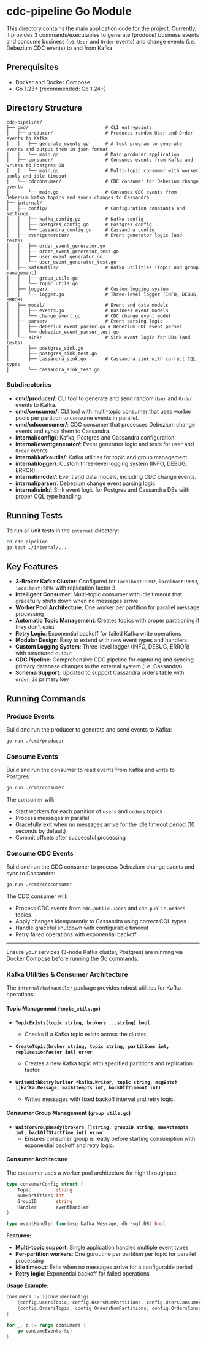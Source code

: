 # cdc-pipeline Go Module


This directory contains the main application code for the project.
Currently, it provides 3 commands/executables to generate (produce) business events and consume business (i.e. `User` and `Order` events) and change events (i.e. Debezium CDC events) to and from Kafka.

## Prerequisites
- Docker and Docker Compose
- Go 1.23+ (recommended: Go 1.24+)

## Directory Structure

```
cdc-pipeline/
├── cmd/                            # CLI entrypoints
│   ├── producer/                   # Produces random User and Order events to Kafka
│   │   ├── generate_events.go      # A test program to generate events and output them in json format
│   │   └── main.go                 # Main producer application
│   ├── consumer/                   # Consumes events from Kafka and writes to Postgres DB
│   │   └── main.go                 # Multi-topic consumer with worker pools and idle timeout
│   └── cdcconsumer/                # CDC consumer for Debezium change events
│       └── main.go                 # Consumes CDC events from Debezium kafka topics and syncs changes to Cassandra
├── internal/
│   ├── config/                     # Configuration constants and settings
│   │   ├── kafka_config.go         # Kafka config
│   │   ├── postgres_config.go      # Postgres config
│   │   └── cassandra_config.go     # Cassandra config
│   ├── eventgenerator/             # Event generator logic (and tests)
│   │   ├── order_event_generator.go
│   │   ├── order_event_generator_test.go
│   │   ├── user_event_generator.go
│   │   └── user_event_generator_test.go
│   ├── kafkautils/                 # Kafka utilities (topic and group management)
│   │   ├── group_utils.go
│   │   └── topic_utils.go
│   ├── logger/                     # Custom logging system
│   │   └── logger.go               # Three-level logger (INFO, DEBUG, ERROR)
│   ├── model/                      # Event and data models
│   │   ├── events.go               # Business event models
│   │   └── change_event.go         # CDC change event model
│   ├── parser/                     # Event parsing logic
│   │   ├── debezium_event_parser.go # Debezium CDC event parser
│   │   └── debezium_event_parser_test.go
│   └── sink/                       # Sink event logic for DBs (and tests)
│       ├── postgres_sink.go
│       ├── postgres_sink_test.go
│       ├── cassandra_sink.go       # Cassandra sink with correct CQL types
│       └── cassandra_sink_test.go
```

### Subdirectories
- **cmd/producer/**: CLI tool to generate and send random `User` and `Order` events to Kafka.
- **cmd/consumer/**: CLI tool with multi-topic consumer that uses worker pools per partition to consume events in parallel.
- **cmd/cdcconsumer/**: CDC consumer that processes Debezium change events and syncs them to Cassandra.
- **internal/config/**: Kafka, Postgres and Cassandra configuration.
- **internal/eventgenerator/**: Event generator logic and tests for `User` and `Order` events.
- **internal/kafkautils/**: Kafka utilities for topic and group management.
- **internal/logger/**: Custom three-level logging system (INFO, DEBUG, ERROR).
- **internal/model/**: Event and data models, including CDC change events.
- **internal/parser/**: Debezium change event parsing logic.
- **internal/sink/**: Sink event logic for Postgres and Cassandra DBs with proper CQL type handling.

## Running Tests

To run all unit tests in the `internal` directory:

```sh
cd cdc-pipeline
go test ./internal/...
```

## Key Features

- **3-Broker Kafka Cluster**: Configured for `localhost:9092`, `localhost:9093`, `localhost:9094` with replication factor 3
- **Intelligent Consumer**: Multi-topic consumer with idle timeout that gracefully shuts down when no messages arrive
- **Worker Pool Architecture**: One worker per partition for parallel message processing
- **Automatic Topic Management**: Creates topics with proper partitioning if they don't exist
- **Retry Logic**: Exponential backoff for failed Kafka write operations
- **Modular Design**: Easy to extend with new event types and handlers
- **Custom Logging System**: Three-level logger (INFO, DEBUG, ERROR) with structured output
- **CDC Pipeline**: Comprehensive CDC pipeline for capturing and syncing primary database changes to the external system (i.e. Cassandra)
- **Schema Support**: Updated to support Cassandra orders table with `order_id` primary key

## Running Commands

### Produce Events
Build and run the producer to generate and send events to Kafka:
```sh
go run ./cmd/producer
```

### Consume Events
Build and run the consumer to read events from Kafka and write to Postgres:
```sh
go run ./cmd/consumer
```
The consumer will:
- Start workers for each partition of `users` and `orders` topics
- Process messages in parallel
- Gracefully exit when no messages arrive for the idle timeout period (10 seconds by default)
- Commit offsets after successful processing

### Consume CDC Events
Build and run the CDC consumer to process Debezium change events and sync to Cassandra:
```sh
go run ./cmd/cdcconsumer
```
The CDC consumer will:
- Process CDC events from `cdc.public.users` and `cdc.public.orders` topics
- Apply changes idempotently to Cassandra using correct CQL types
- Handle graceful shutdown with configurable timeout
- Retry failed operations with exponential backoff

---

Ensure your services (3-node Kafka cluster, Postgres) are running via Docker Compose before running the Go commands. 


### Kafka Utilities & Consumer Architecture

The `internal/kafkautils/` package provides robust utilities for Kafka operations:

#### Topic Management (`topic_utils.go`)

- **`TopicExists(topic string, brokers ...string) bool`**
  - Checks if a Kafka topic exists across the cluster.

- **`CreateTopic(broker string, topic string, partitions int, replicationFactor int) error`**
  - Creates a new Kafka topic with specified partitions and replication factor.

- **`WriteWithRetry(writer *kafka.Writer, topic string, msgBatch []kafka.Message, maxAttempts int, backOffTimeout int)`**
  - Writes messages with fixed backoff interval and retry logic.

#### Consumer Group Management (`group_utils.go`)

- **`WaitForGroupReady(brokers []string, groupID string, maxAttempts int, backOffStartTime int) error`**
  - Ensures consumer group is ready before starting consumption with exponential backoff and retry logic.

#### Consumer Architecture

The consumer uses a worker pool architecture for high throughput:

```go
type consumerConfig struct {
    Topic         string
    NumPartitions int
    GroupID       string
    Handler       eventHandler
}

type eventHandler func(msg kafka.Message, db *sql.DB) bool
```

**Features:**
- **Multi-topic support**: Single application handles multiple event types
- **Per-partition workers**: One goroutine per partition per topic for parallel processing
- **Idle timeout**: Exits when no messages arrive for a configurable period
- **Retry logic**: Exponential backoff for failed operations

**Usage Example:**
```go
consumers := []consumerConfig{
    {config.UsersTopic, config.UsersNumPartitions, config.UsersConsumerGroupId, handleUserEvent},
    {config.OrdersTopic, config.OrdersNumPartitions, config.OrdersConsumerGroupId, handleOrderEvent},
}

for _, c := range consumers {
    go consumeEvents(&c)
}
```